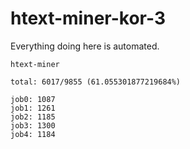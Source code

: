 # htext-miner-kor-3

Everything doing here is automated.

```
htext-miner

total: 6017/9855 (61.055301877219684%)

job0: 1087
job1: 1261
job2: 1185
job3: 1300
job4: 1184
```